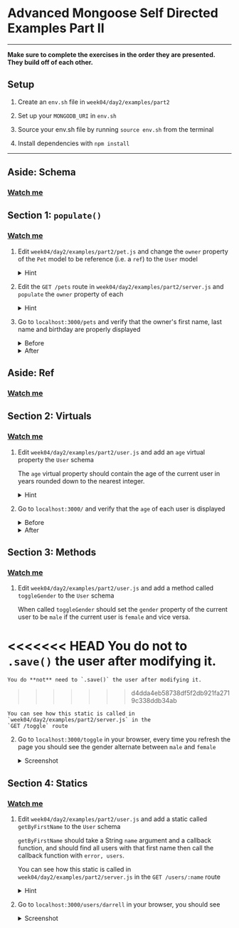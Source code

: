 # Advanced Mongoose Self Directed Examples Part II

---

**Make sure to complete the exercises in the order they are presented.
They build off of each other.**

## Setup

1. Create an `env.sh` file in `week04/day2/examples/part2`

1. Set up your `MONGODB_URI` in `env.sh`

1. Source your env.sh file by running `source env.sh` from the terminal

1. Install dependencies with `npm install`

---

## Aside: Schema
### [Watch me](https://vimeo.com/album/4604349/video/219170165)

## Section 1: `populate()`
### [Watch me](https://vimeo.com/album/4604349/video/218892434)

1. Edit `week04/day2/examples/part2/pet.js` and change the `owner` property of the `Pet` model to
be reference (i.e. a `ref`) to the `User` model

    <details><summary>
    Hint
    </summary><p>

    Set the `type` of `owner` to be `Schema.ObjectId` and `ref` to be `user`

    </p></details>

1. Edit the `GET /pets` route in `week04/day2/examples/part2/server.js` and `populate` the `owner`
property of each

    <details><summary>
    Hint
    </summary><p>

    Switch the query to use `.exec()` and add `.populate('owner')`

    </p></details>

3. Go to `localhost:3000/pets` and verify that the owner's first name, last
name and birthday are properly displayed

    <details><summary>
    Before
    </summary><p>

    ![](https://cl.ly/1K1k2R0L2t0y/Screen%20Shot%202017-06-19%20at%2011.47.47%20PM.png)

    </p></details>

    <details><summary>
    After
    </summary><p>

    ![](https://cl.ly/2F1L43280h2a/Screen%20Shot%202017-06-19%20at%2011.51.32%20PM.png)

    </p></details>

## Aside: Ref
### [Watch me](https://vimeo.com/album/4604349/video/219170731)

## Section 2: Virtuals
### [Watch me](https://vimeo.com/album/4604349/video/218990923)

1. Edit `week04/day2/examples/part2/user.js` and add an `age` virtual property the `User` schema

    The `age` virtual property should contain the age of the current user
    in years rounded down to the nearest integer.

    <details><summary>
    Hint
    </summary><p>

    This function calculates the age of user given a birthday (date object)

    ```javascript
    function getAge(birthday) {
      var ageDifMs = Date.now() - birthday.getTime();
      var ageDate = new Date(ageDifMs); // miliseconds from epoch
      return Math.abs(ageDate.getUTCFullYear() - 1970);
    }
    ```

    [source](https://stackoverflow.com/a/21984136)

    </p></details>

3. Go to `localhost:3000/` and verify that the `age` of each user is displayed

    <details><summary>
    Before
    </summary><p>

    ![](https://cl.ly/3N0Q3X350O3K/Image%202017-06-20%20at%2012.01.16%20AM.png)

    </p></details>

    <details><summary>
    After
    </summary><p>

    ![](https://cl.ly/3f0K0M1X2l2e/Image%202017-06-20%20at%2012.08.23%20AM.png)

    </p></details>

## Section 3: Methods
### [Watch me](https://vimeo.com/221365169)

1. Edit `week04/day2/examples/part2/user.js` and add a method called `toggleGender` to the
`User` schema

    When called `toggleGender` should set the `gender` property of the current
    user to be `male` if the current user is `female` and vice versa.

<<<<<<< HEAD
    You do **not** to `.save()` the user after modifying it.
=======
    You do **not** need to `.save()` the user after modifying it.
>>>>>>> d4dda4eb58738df5f2db921fa2719c338ddb34ab

    You can see how this static is called in `week04/day2/examples/part2/server.js` in the
    `GET /toggle` route
2. Go to `localhost:3000/toggle` in your browser, every time you refresh
the page you should see the gender alternate between `male` and `female`

    <details><summary>
    Screenshot
    </summary><p>

    ![](https://cl.ly/3C3t0T231L46/Screen%20Recording%202017-06-20%20at%2012.32%20AM.gif)

    </p></details>


## Section 4: Statics
### [Watch me](https://vimeo.com/album/4604349/video/219184740)

1. Edit `week04/day2/examples/part2/user.js` and add a static called `getByFirstName` to the
`User` schema

    `getByFirstName` should take a String `name` argument and a callback
    function, and should find all users with that first name then
    call the callback function with `error, users`.

    You can see how this static is called in `week04/day2/examples/part2/server.js` in the
    `GET /users/:name` route

    <details><summary>
    Hint
    </summary><p>

    Inside `getByFirstName` call `.find({"first.name": name})` from the
    user model.

    </p></details>

2. Go to `localhost:3000/users/darrell` in your browser, you should see

    <details><summary>
    Screenshot
    </summary><p>

    ![](https://cl.ly/0r3P0d0w1A3n/Image%202017-06-20%20at%2012.19.38%20AM.png)

    </p></details>
